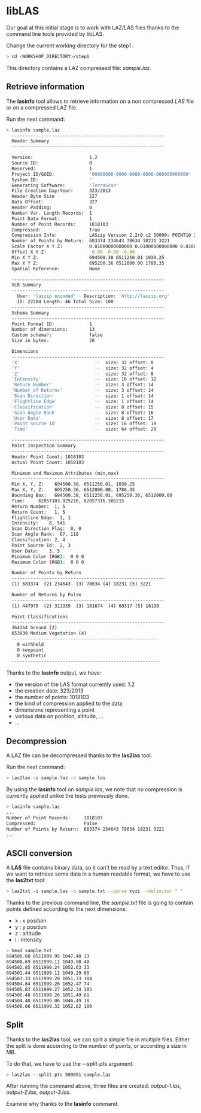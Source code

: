 # libLAS

Our goal at this initial stage is to work with LAZ/LAS files thanks to the
command line tools provided by libLAS.

Change the current working directory for the step1 :

```bash
> cd <WORKSHOP_DIRECTORY>/step1
```

This directory contains a LAZ compressed file: *sample.laz*.

## Retrieve information

The **lasinfo** tool allows to retrieve information on a non compressed *LAS*
file or on a compressed LAZ file.

Run the next command:

```bash
> lasinfo sample.laz
  ---------------------------------------------------------
  Header Summary
  ---------------------------------------------------------

  Version:                     1.2
  Source ID:                   0
  Reserved:                    1
  Project ID/GUID:             '00000000-0000-0000-0000-000000000000'
  System ID:                   ''
  Generating Software:         'TerraScan'
  File Creation Day/Year:      323/2013
  Header Byte Size             227
  Data Offset:                 327
  Header Padding:              0
  Number Var. Length Records:  1
  Point Data Format:           1
  Number of Point Records:     1018103
  Compressed:                  True
  Compression Info:            LASzip Version 2.2r0 c2 50000: POINT10 2 GPSTIME11 2
  Number of Points by Return:  683374 234643 78634 18231 3221
  Scale Factor X Y Z:          0.01000000000000 0.01000000000000 0.01000000000000
  Offset X Y Z:                -0.00 -0.00 -0.00
  Min X Y Z:                   694500.38 6511250.01 1030.25
  Max X Y Z:                   695250.36 6512000.00 1788.35
  Spatial Reference:           None

  ---------------------------------------------------------
  VLR Summary
  ---------------------------------------------------------
    User: 'laszip encoded' - Description: 'http://laszip.org'
    ID: 22204 Length: 46 Total Size: 100
  ---------------------------------------------------------
  Schema Summary
  ---------------------------------------------------------
  Point Format ID:             1
  Number of dimensions:        13
  Custom schema?:              false
  Size in bytes:               28

  Dimensions
  ---------------------------------------------------------
  'X'                            --  size: 32 offset: 0
  'Y'                            --  size: 32 offset: 4
  'Z'                            --  size: 32 offset: 8
  'Intensity'                    --  size: 16 offset: 12
  'Return Number'                --  size: 3 offset: 14
  'Number of Returns'            --  size: 3 offset: 14
  'Scan Direction'               --  size: 1 offset: 14
  'Flightline Edge'              --  size: 1 offset: 14
  'Classification'               --  size: 8 offset: 15
  'Scan Angle Rank'              --  size: 8 offset: 16
  'User Data'                    --  size: 8 offset: 17
  'Point Source ID'              --  size: 16 offset: 18
  'Time'                         --  size: 64 offset: 20

  ---------------------------------------------------------
  Point Inspection Summary
  ---------------------------------------------------------
  Header Point Count: 1018103
  Actual Point Count: 1018103

  Minimum and Maximum Attributes (min,max)
  ---------------------------------------------------------
  Min X, Y, Z:    694500.38, 6511250.01, 1030.25
  Max X, Y, Z:    695250.36, 6512000.00, 1788.35
  Bounding Box:   694500.38, 6511250.01, 695250.36, 6512000.00
  Time:     62057103.925216, 62057316.386215
  Return Number:  1, 5
  Return Count:   1, 5
  Flightline Edge:  1, 1
  Intensity:    8, 541
  Scan Direction Flag:  0, 0
  Scan Angle Rank:  67, 118
  Classification: 2, 4
  Point Source Id:  2, 3
  User Data:    3, 5
  Minimum Color (RGB):  0 0 0
  Maximum Color (RGB):  0 0 0

  Number of Points by Return
  ---------------------------------------------------------
  (1) 683374  (2) 234643  (3) 78634 (4) 18231 (5) 3221

  Number of Returns by Pulse
  ---------------------------------------------------------
  (1) 447975  (2) 311939  (3) 181674  (4) 60317 (5) 16198

  Point Classifications
  ---------------------------------------------------------
  364264 Ground (2)
  653839 Medium Vegetation (4)
  -------------------------------------------------------
    0 withheld
    0 keypoint
    0 synthetic
  -------------------------------------------------------
```

Thanks to the **lasinfo** output, we have:

  - the version of the LAS format currently used: 1.2
  - the creation date: 323/2013
  - the number of points: 1018103
  - the kind of compression applied to the data
  - dimensions representing a point
  - various data on position, altitude, ...
  - ...

## Decompression

A LAZ file can be decompressed thanks to the **las2las** tool.

Run the next command:

```bash
> las2las -i sample.laz -o sample.las
```

By using the **lasinfo** tool on *sample.las*, we note that no compression
is currently applied unlike the tests previously done.

```bash
> lasinfo sample.las
...
Number of Point Records:     1018103
Compressed:                  False
Number of Points by Return:  683374 234643 78634 18231 3221
...
```

## ASCII conversion

A **LAS** file contains binary data, so it can't be read by a text editor. Thus,
if we want to retrieve some data in a human readable format, we have to use the
**las2txt** tool:

```bash
> las2txt -i sample.las -o sample.txt --parse xyzi --delimiter " "
```

Thanks to the previous command line, the *sample.txt* file is going to contain
points defined according to the next dimensions:
  - x : x position
  - y : y position
  - z : altitude
  - i : intensity

```bash
> head sample.txt
694506.68 6511999.95 1047.40 13
694500.69 6511999.11 1049.90 40
694502.85 6511999.24 1052.63 33
694501.44 6511999.11 1049.29 80
694503.33 6511999.20 1051.33 104
694504.84 6511999.26 1052.47 74
694505.83 6511999.27 1052.34 105
694506.48 6511999.26 1051.49 61
694504.40 6511999.06 1046.49 18
694508.06 6511999.32 1052.82 100
```

## Split

Thanks to the **las2las** tool, we can split a simple file in multiple files.
Either the split is done according to the number of points, or according a
size in MB.

To do that, we have to use the *--split-pts* argument.

```bash
> las2las --split-pts 509051 sample.laz
```

After running the command above, three files are created:
*output-1.las*, *output-2.las*, *output-3.las*.

Examine why thanks to the **lasinfo** command.
